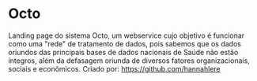 # Octo
 
Landing page do sistema Octo, um webservice cujo objetivo é funcionar como uma "rede" de tratamento de dados, pois sabemos que os dados oriundos das principais bases de dados nacionais de Saúde não estão íntegros, além da defasagem oriunda de diversos fatores organizacionais, sociais e econômicos.
Criado por: https://github.com/hannahlere
